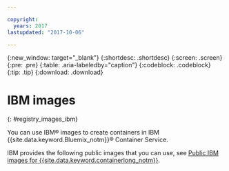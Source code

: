 ```yaml
---

copyright:
  years: 2017
lastupdated: "2017-10-06"

---
```


{:new_window: target="_blank"}
{:shortdesc: .shortdesc}
{:screen: .screen}
{:pre: .pre}
{:table: .aria-labeledby="caption"}
{:codeblock: .codeblock}
{:tip: .tip} 
{:download: .download}


# IBM images
{: #registry_images_ibm}

You can use IBM® images to create containers in IBM {{site.data.keyword.Bluemix_notm}}® Container Service.

IBM provides the following public images that you can use, see [Public IBM images for {{site.data.keyword.containerlong_notm}}](../../services/RegistryImages/index.html#ibm_images).


